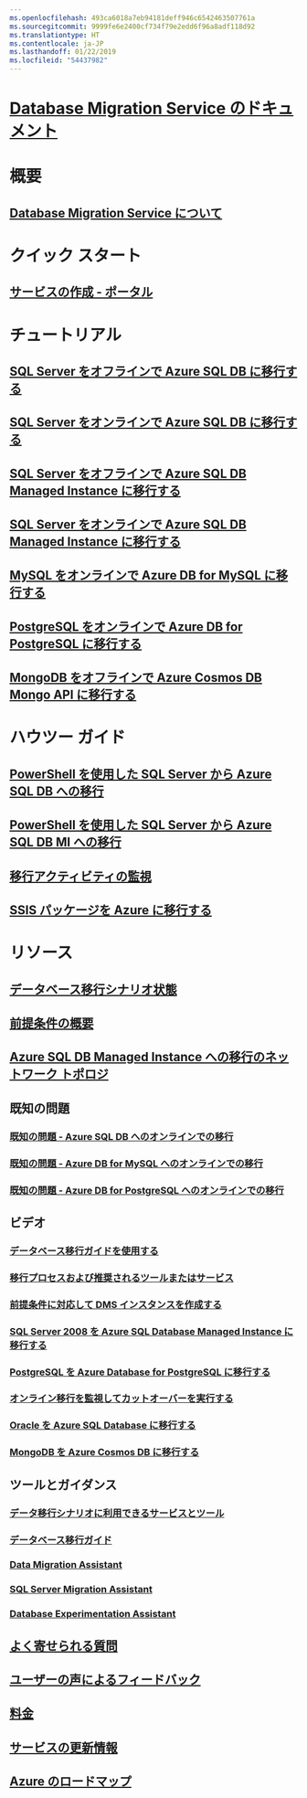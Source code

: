 ```yaml
---
ms.openlocfilehash: 493ca6018a7eb94181deff946c6542463507761a
ms.sourcegitcommit: 9999fe6e2400cf734f79e2edd6f96a8adf118d92
ms.translationtype: HT
ms.contentlocale: ja-JP
ms.lasthandoff: 01/22/2019
ms.locfileid: "54437982"
---
```

# [Database Migration Service のドキュメント](index.yml)

# 概要
## [Database Migration Service について](dms-overview.md)

# クイック スタート
## [サービスの作成 - ポータル](quickstart-create-data-migration-service-portal.md)

# チュートリアル
## [SQL Server をオフラインで Azure SQL DB に移行する](tutorial-sql-server-to-azure-sql.md)
## [SQL Server をオンラインで Azure SQL DB に移行する](tutorial-sql-server-azure-sql-online.md)
## [SQL Server をオフラインで Azure SQL DB Managed Instance に移行する](tutorial-sql-server-to-managed-instance.md)
## [SQL Server をオンラインで Azure SQL DB Managed Instance に移行する](tutorial-sql-server-managed-instance-online.md)
## [MySQL をオンラインで Azure DB for MySQL に移行する](tutorial-mysql-azure-mysql-online.md)
## [PostgreSQL をオンラインで Azure DB for PostgreSQL に移行する](tutorial-postgresql-azure-postgresql-online.md)
## [MongoDB をオフラインで Azure Cosmos DB Mongo API に移行する](tutorial-mongodb-cosmos-db.md)

# ハウツー ガイド
## [PowerShell を使用した SQL Server から Azure SQL DB への移行](howto-sql-server-to-azure-sql-powershell.md)
## [PowerShell を使用した SQL Server から Azure SQL DB MI への移行](howto-sql-server-to-azure-sql-mi-powershell.md)
## [移行アクティビティの監視](how-to-monitor-migration-activity.md)
## [SSIS パッケージを Azure に移行する](how-to-migrate-ssis-packages.md)

# リソース
## [データベース移行シナリオ状態](resource-scenario-status.md)
## [前提条件の概要](pre-reqs.md)
## [Azure SQL DB Managed Instance への移行のネットワーク トポロジ](resource-network-topologies.md)
## 既知の問題
### [既知の問題 - Azure SQL DB へのオンラインでの移行](known-issues-azure-sql-online.md)
### [既知の問題 - Azure DB for MySQL へのオンラインでの移行](known-issues-azure-mysql-online.md)
### [既知の問題 - Azure DB for PostgreSQL へのオンラインでの移行](known-issues-azure-postgresql-online.md)
## ビデオ
### [データベース移行ガイドを使用する](https://azure.microsoft.com/resources/videos/how-to-use-the-azure-database-migration-guide/)
### [移行プロセスおよび推奨されるツールまたはサービス](https://azure.microsoft.com/resources/videos/overview-of-migration-and-recommended-tools-services/)
### [前提条件に対応して DMS インスタンスを作成する](https://azure.microsoft.com/resources/videos/how-to-address-prerequisites-and-create-a-dms-instance/)
### [SQL Server 2008 を Azure SQL Database Managed Instance に移行する](https://azure.microsoft.com/resources/videos/how-to-migrate-sql-server-2008-or-r2-to-azure-sqldbmi/)
### [PostgreSQL を Azure Database for PostgreSQL に移行する](https://azure.microsoft.com/resources/videos/how-to-migrate-postgresql-to-azure-postgresql-online-dms-and-cli/)
### [オンライン移行を監視してカットオーバーを実行する](https://azure.microsoft.com/resources/videos/how-to-monitor-online-migration-and-perform-cutover/)
### [Oracle を Azure SQL Database に移行する](https://azure.microsoft.com/resources/videos/how-to-migrate-oracle-to-sqldb-online/)
### [MongoDB を Azure Cosmos DB に移行する](https://azure.microsoft.com/resources/videos/how-to-migrate-mongodb-to-cosmos-db/)
## ツールとガイダンス
### [データ移行シナリオに利用できるサービスとツール](dms-tools-matrix.md)
### [データベース移行ガイド](https://aka.ms/datamigration)
### [Data Migration Assistant](https://aka.ms/dma)
### [SQL Server Migration Assistant](https://aka.ms/ssma)
### [Database Experimentation Assistant](https://aka.ms/dea-docs)
## [よく寄せられる質問](faq.md)
## [ユーザーの声によるフィードバック](https://feedback.azure.com/forums/906100-azure-database-migration-service)
## [料金](https://aka.ms/dms-pricing)
## [サービスの更新情報](https://azure.microsoft.com/updates/?product=database-migration)
## [Azure のロードマップ](https://azure.microsoft.com/roadmap/)
